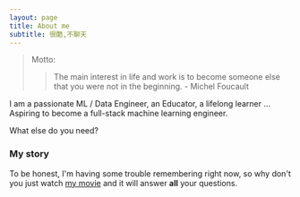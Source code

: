 ```yaml
---
layout: page
title: About me
subtitle: 很酷,不聊天
---
```

<!---
![comment:] # (Why you'd want to go on a date with me)
-->
> Motto: 
>> The main interest in life and work is to become someone else that you were not in the beginning. - Michel Foucault

I am a passionate ML / Data Engineer, an Educator, a lifelong learner ... Aspiring to become a full-stack machine learning engineer.

<!---
![avatar](/assets/img/my_profile_figure.jpeg =100x)
--->
<!-- <div align = "center">
<img src="/assets/img/my_profile_figure.jpeg" width = "400" alt="profile" align=center />
</div> -->
What else do you need?

### My story

To be honest, I'm having some trouble remembering right now, so why don't you just watch [my movie](https://en.wikipedia.org/wiki/The_Princess_Bride_%28film%29) and it will answer **all** your questions.
